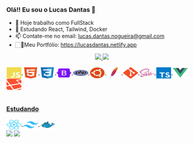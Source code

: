 ### Olá!! Eu sou o Lucas Dantas 👋

- 🔭 Hoje trabalho como FullStack
- 🌱 Estudando React, Tailwind, Docker
- 📫 Contate-me no email: lucas.dantas.nogueira@gmail.com
- 🏻‍🚀Meu Portfólio: https://lucasdantas.netlify.app

<div align="center">
  <a href="https://github.com/lucas-dantas10">
  <img height="170em" src="https://github-readme-stats.vercel.app/api?username=lucas-dantas10&show_icons=true&theme=dark&include_all_commits=true&count_private=true"/>
  <img height="170em" src="https://github-readme-stats.vercel.app/api/top-langs/?username=lucas-dantas10&layout=compact&langs_count=7&theme=dark"/>
</div>
  <div style="display: inline_block"><br>
  <img align="center" alt="Lucas-Js" height="30" width="40" src="https://raw.githubusercontent.com/devicons/devicon/master/icons/javascript/javascript-plain.svg">
  <img align="center" alt="Lucas-HTML" height="30" width="40" src="https://raw.githubusercontent.com/devicons/devicon/master/icons/html5/html5-original.svg">
  <img align="center" alt="Lucas-CSS" height="30" width="40" src="https://raw.githubusercontent.com/devicons/devicon/master/icons/css3/css3-original.svg">
  <img align="center" alt="Lucas-bootstrap" height="30" width="40" src="https://github.com/devicons/devicon/blob/master/icons/bootstrap/bootstrap-original.svg">
  <img align="center" alt="Lucas-php" height="30" width="40" src="https://github.com/devicons/devicon/blob/master/icons/php/php-original.svg">
  <img align="center" alt="Lucas-Ubuntu" height="30" width="40" src="https://github.com/devicons/devicon/blob/master/icons/ubuntu/ubuntu-plain.svg">
  <img align="center" alt="Lucas-APACHE" height="30" width="40" src="https://github.com/devicons/devicon/blob/master/icons/apache/apache-original.svg">
  <img align="center" alt="Lucas-git" height="30" width="40" src="https://github.com/devicons/devicon/blob/master/icons/git/git-original.svg">
  <img align="center" alt="Lucas-SASS" height="30" width="40" src="https://github.com/devicons/devicon/blob/master/icons/sass/sass-original.svg">
  <img align="center" alt="Lucas-Ts" height="30" width="40" src="https://raw.githubusercontent.com/devicons/devicon/master/icons/typescript/typescript-plain.svg">
  <img align="center" alt="Lucas-VueJs" height="30" width="40" src="https://github.com/devicons/devicon/blob/master/icons/vuejs/vuejs-original.svg">
    <img align="center" alt="Lucas-Laravel" height="30" width="40" src="https://github.com/devicons/devicon/blob/master/icons/laravel/laravel-plain.svg">
</div>
<div style="display: inline_block"><br>
  <h3>Estudando</h3>
  <img align="center" alt="Lucas-React" height="30" width="40" src="https://github.com/devicons/devicon/blob/master/icons/react/react-original.svg">
  <img align="center" alt="Lucas-Tailwind" height="30" width="40" src="https://github.com/devicons/devicon/blob/master/icons/tailwindcss/tailwindcss-plain.svg">
  <img align="center" alt="Lucas-Docker" height="30" width="40" src="https://github.com/devicons/devicon/blob/master/icons/docker/docker-original.svg">
</div>
  
<div>
    <a href = "mailto:lucas.dantas.nogueira@gmail.com"><img src="https://img.shields.io/badge/-Gmail-%23333?style=for-the-badge&logo=gmail&logoColor=white" target="_blank"></a>
    <a href="https://www.linkedin.com/in/lucas-dantas-197549236/" target="_blank"><img src="https://img.shields.io/badge/-LinkedIn-%230077B5?style=for-the-badge&logo=linkedin&logoColor=white" target="_blank"></a>
  
</div>
